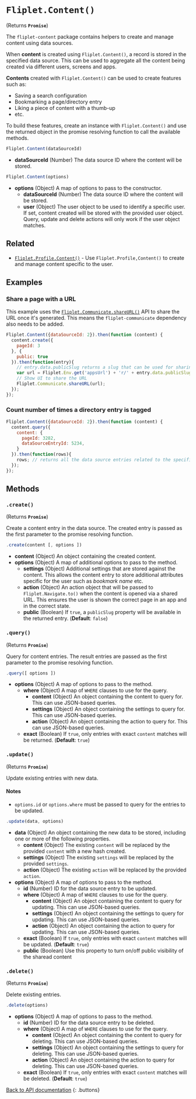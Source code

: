 # `Fliplet.Content()`

(Returns **`Promise`**)

The `fliplet-content` package contains helpers to create and manage content using data sources.

When **content** is created using `Fliplet.Content()`, a record is stored in the specified data source. This can be used to aggregate all the content being created via different users, screens and apps.

**Contents** created with `Fliplet.Content()` can be used to create features such as:

* Saving a search configuration
* Bookmarking a page/directory entry
* Liking a piece of content with a thumb-up
* etc.

To build these features, create an instance with `Fliplet.Content()` and use the returned object in the promise resolving function to call the available methods.

```js
Fliplet.Content(dataSourceId)
```

* **dataSourceId** (Number) The data source ID where the content will be stored.

```js
Fliplet.Content(options)
```

* **options** (Object) A map of options to pass to the constructor.
  * **dataSourceId** (Number) The data source ID where the content will be stored.
  * **user** (Object) The user object to be used to identify a specific user. If set, content created will be stored with the provided user object. Query, update and delete actions will only work if the user object matches.

## Related

* [`Fliplet.Profile.Content()`](fliplet-profile-content.md) - Use `Fliplet.Profile,Content()` to create and manage content specific to the user.

## Examples

### Share a page with a URL

This example uses the [`Fliplet.Communicate.shareURL()`](fliplet-communicate.md#share-a-url) API to share the URL once it's generated. This means the `fliplet-communicate` dependency also needs to be added.

```js
Fliplet.Content({dataSourceId: 2}).then(function (content) {
  content.create({
    pageId: 3
  }, {
    public: true
  }).then(function(entry){
    // entry.data.publicSlug returns a slug that can be used for sharing via a http://apps.fliplet.com/r/{{publicSlug}} URL
    var url = Fliplet.Env.get('appsUrl') + 'r/' + entry.data.publicSlug;
    // Show UI to share the URL
    Fliplet.Communicate.shareURL(url);
  });
});
```

### Count number of times a directory entry is tagged

```js
Fliplet.Content({dataSourceId: 2}).then(function (content) {
  content.query({
    content: {
      pageId: 3282,
      dataSourceEntryId: 5234,
    }
  }).then(function(rows){
    rows; // returns all the data source entries related to the specified content
  });
});
```

## Methods

### `.create()`

(Returns **`Promise`**)

Create a content entry in the data source. The created entry is passed as the first parameter to the promise resolving function.

```js
.create(content [, options ])
```

* **content** (Object) An object containing the created content.
* **options** (Object) A map of additional options to pass to the method.
  * **settings** (Object) Additional settings that are stored against the content. This allows the content entry to store additional attributes specific for the user such as _bookmark name_ etc.
  * **action** (Object) An action object that will be passed to `Fliplet.Navigate.to()` when the content is opened via a shared URL. This ensures the user is shown the correct page in an app and in the correct state.
  * **public** (Boolean) If `true`, a `publicSlug` property will be available in the returned entry. (**Default**: `false`)

### `.query()`

(Returns **`Promise`**)

Query for content entries. The result entries are passed as the first parameter to the promise resolving function.

```js
.query([ options ])
```

* **options** (Object) A map of options to pass to the method.
  * **where** (Object) A map of `WHERE` clauses to use for the query.
    * **content** (Object) An object containing the content to query for. This can use JSON-based queries.
    * **settings** (Object) An object containing the settings to query for. This can use JSON-based queries.
    * **action** (Object) An object containing the action to query for. This can use JSON-based queries.
  * **exact** (Boolean) If `true`, only entries with exact `content` matches will be returned. (**Default**: `true`)

### `.update()`

(Returns **`Promise`**)

Update existing entries with new data.

#### Notes

* `options.id` or `options.where` must be passed to query for the entries to be updated.

```js
.update(data, options)
```

* **data** (Object) An object containing the new data to be stored, including one or more of the following properties.
  * **content** (Object) The existing `content` will be replaced by the provided `content` with a new hash created.
  * **settings** (Object) The existing `settings` will be replaced by the provided `settings`.
  * **action** (Object) The existing `action` will be replaced by the provided `action`.
* **options** (Object) A map of options to pass to the method.
  * **id** (Number) ID for the data source entry to be updated.
  * **where** (Object) A map of `WHERE` clauses to use for the query.
    * **content** (Object) An object containing the content to query for updating. This can use JSON-based queries.
    * **settings** (Object) An object containing the settings to query for updating. This can use JSON-based queries.
    * **action** (Object) An object containing the action to query for updating. This can use JSON-based queries.
  * **exact** (Boolean) If `true`, only entries with exact `content` matches will be updated. (**Default**: `true`)
  * **public** (Boolean) Use this property to turn on/off public visibility of the sharead content

### `.delete()`

(Returns **`Promise`**)

Delete existing entries.

```js
.delete(options)
```

* **options** (Object) A map of options to pass to the method.
  * **id** (Number) ID for the data source entry to be deleted.
  * **where** (Object) A map of `WHERE` clauses to use for the query.
    * **content** (Object) An object containing the content to query for deleting. This can use JSON-based queries.
    * **settings** (Object) An object containing the settings to query for deleting. This can use JSON-based queries.
    * **action** (Object) An object containing the action to query for deleting. This can use JSON-based queries.
  * **exact** (Boolean) If `true`, only entries with exact `content` matches will be deleted. (**Default**: `true`)

[Back to API documentation](../API-Documentation.md)
{: .buttons}
